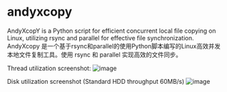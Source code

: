 # andyxcopy
AndyXcopY is a Python script for efficient concurrent local file copying on Linux, utilizing rsync and parallel for effective file synchronization.
AndyXcopy 是一个基于rsync和parallel的使用Python脚本编写的Linux高效并发本地文件复制工具。使用 rsync 和 parallel 实现高效的文件同步。

Thread utilization screenshot:
![image](https://github.com/AndyX-Net/andyxcopy/assets/27819097/7c3d9a8f-069e-4bc6-9481-4fbb409bb4b7)

Disk utilization screenshot (Standard HDD throughput 60MB/s)
![image](https://github.com/AndyX-Net/andyxcopy/assets/27819097/efaddf43-d8d3-42b5-bdad-7bbdc8bc5452)
